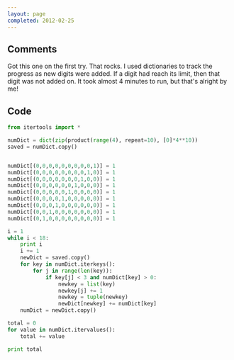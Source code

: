 ```yaml
---
layout: page
completed: 2012-02-25
---
```


## Comments

Got this one on the first try. That rocks. I used dictionaries to track the
progress as new digits were added. If a digit had reach its limit, then that
digit was not added on.  It took almost 4 minutes to run, but that's alright by
me!

## Code

```python
from itertools import *

numDict = dict(zip(product(range(4), repeat=10), [0]*4**10))
saved = numDict.copy()


numDict[(0,0,0,0,0,0,0,0,0,1)] = 1
numDict[(0,0,0,0,0,0,0,0,1,0)] = 1
numDict[(0,0,0,0,0,0,0,1,0,0)] = 1
numDict[(0,0,0,0,0,0,1,0,0,0)] = 1
numDict[(0,0,0,0,0,1,0,0,0,0)] = 1
numDict[(0,0,0,0,1,0,0,0,0,0)] = 1
numDict[(0,0,0,1,0,0,0,0,0,0)] = 1
numDict[(0,0,1,0,0,0,0,0,0,0)] = 1
numDict[(0,1,0,0,0,0,0,0,0,0)] = 1

i = 1
while i < 18:
	print i
	i += 1
	newDict = saved.copy()
	for key in numDict.iterkeys():
		for j in range(len(key)):
			if key[j] < 3 and numDict[key] > 0:
				newkey = list(key)
				newkey[j] += 1
				newkey = tuple(newkey)
				newDict[newkey] += numDict[key]
	numDict = newDict.copy()

total = 0
for value in numDict.itervalues():
	total += value

print total
```
